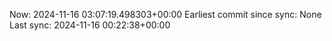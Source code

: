 Now: 2024-11-16 03:07:19.498303+00:00 Earliest commit since sync: None Last sync: 2024-11-16 00:22:38+00:00
